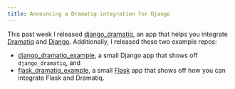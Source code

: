 ```yaml
---
title: Announcing a Dramatiq integration for Django
---
```


This past week I released [django_dramatiq][djdramatiq], an app that
helps you integrate [Dramatiq][dramatiq] and [Django][django].
Additionally, I released these two example repos:

* [django_dramatiq_example][djdramatiq-example], a small Django app
  that shows off `django_dramatiq`, and
* [flask_dramatiq_example][fldramatiq-example], a small [Flask][flask]
  app that shows off how you can integrate Flask and Dramatiq.


[django]: http://djangoproject.com/
[djdramatiq-example]: https://github.com/Bogdanp/django_dramatiq_example
[djdramatiq]: https://github.com/Bogdanp/django_dramatiq
[dramatiq]: https://github.com/Bogdanp/dramatiq
[flask]: http://flask.pocoo.org/
[fldramatiq-example]: https://github.com/Bogdanp/flask_dramatiq_example
